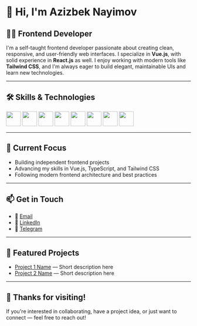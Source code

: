 # 👋 Hi, I'm Azizbek Nayimov

## 👨‍💻 Frontend Developer

I'm a self-taught frontend developer passionate about creating clean, responsive, and user-friendly web interfaces. I specialize in **Vue.js**, with solid experience in **React.js** as well. I enjoy working with modern tools like **Tailwind CSS**, and I'm always eager to build elegant, maintainable UIs and learn new technologies.

---

## 🛠️ Skills & Technologies

<code><img src="https://ik.imagekit.io/azykxyz/Logos/html.png?updatedAt=1747844003564" height="40" /></code>
<code><img src="https://ik.imagekit.io/azykxyz/Logos/css.webp?updatedAt=1747843998397" height="40" /></code>
<code><img src="https://ik.imagekit.io/azykxyz/Logos/bootstrap.png?updatedAt=1747844302966" height="40" /></code>
<code><img src="https://ik.imagekit.io/azykxyz/Logos/sass.png?updatedAt=1747913861237" height="40" /></code>
<code><img src="https://ik.imagekit.io/azykxyz/Logos/tailwindcss.webp?updatedAt=1747844002421" height="40" /></code>
<code><img src="https://ik.imagekit.io/azykxyz/Logos/js.webp?updatedAt=1747844002618" height="40" /></code>
<code><img src="https://ik.imagekit.io/azykxyz/Logos/vuejs.webp?updatedAt=1747844001995" height="40" /></code>
<code><img src="https://ik.imagekit.io/azykxyz/Logos/vuex.png?updatedAt=1747844012758" height="40" /></code>

---

## 🚀 Current Focus

- Building independent frontend projects  
- Advancing my skills in Vue.js, TypeScript, and Tailwind CSS  
- Following modern frontend architecture and best practices

---

## 📫 Get in Touch

- 📧 [Email](azykdeveloper@gmail.com)   
- 💼 [LinkedIn](https://www.linkedin.com/in/azykdeveloper)  
- 💬 [Telegram](https://t.me/yourtelegram)

---

## 📂 Featured Projects

- [Project 1 Name](https://github.com/yourusername/project1) — Short description here  
- [Project 2 Name](https://github.com/yourusername/project2) — Short description here

---

## 🙌 Thanks for visiting!

If you're interested in collaborating, have a project idea, or just want to connect — feel free to reach out!
